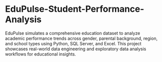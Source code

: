 # EduPulse-Student-Performance-Analysis
EduPulse simulates a comprehensive education dataset to analyze academic performance trends across gender, parental background, region, and school types using Python, SQL Server, and Excel.  This project showcases real-world data engineering and exploratory data analysis workflows for educational insights.
